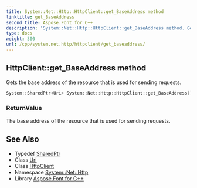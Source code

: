 ```yaml
---
title: System::Net::Http::HttpClient::get_BaseAddress method
linktitle: get_BaseAddress
second_title: Aspose.Font for C++
description: 'System::Net::Http::HttpClient::get_BaseAddress method. Gets the base address of the resource that is used for sending requests in C++.'
type: docs
weight: 300
url: /cpp/system.net.http/httpclient/get_baseaddress/
---
```

## HttpClient::get_BaseAddress method


Gets the base address of the resource that is used for sending requests.

```cpp
System::SharedPtr<Uri> System::Net::Http::HttpClient::get_BaseAddress()
```


### ReturnValue

The base address of the resource that is used for sending requests.

## See Also

* Typedef [SharedPtr](../../../system/sharedptr/)
* Class [Uri](../../../system/uri/)
* Class [HttpClient](../)
* Namespace [System::Net::Http](../../)
* Library [Aspose.Font for C++](../../../)
